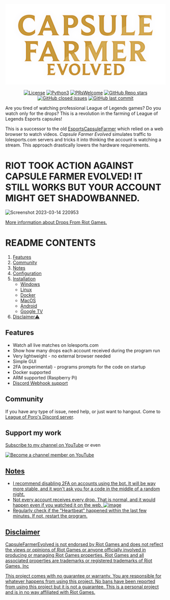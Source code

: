 ![# Capsule Farmer Evolved](https://raw.githubusercontent.com/LeagueOfPoro/CapsuleFarmerEvolved/master/.github/banner.png)
<!-- Font for banner above by Riot Games BeaufortForLoL https://brand.riotgames.com/en-us/league-of-legends/typography/ -->
<p align="center">
<a href="https://github.com/LeagueOfPoro/CapsuleFarmerEvolved/blob/master/LICENSE"><img alt="License" src="https://img.shields.io/badge/license-CC%20BY--NC--SA%204.0-orange"></a>
<a href="https://www.python.org/downloads/release/python-3100/"><img alt="Python3" src="https://img.shields.io/badge/built%20for-Python%E2%89%A53.10-red.svg?style=flat"></a>
<a href="https://github.com/LeagueOfPoro/CapsuleFarmerEvolved/pulls"><img alt="PRsWelcome" src="https://img.shields.io/badge/PRs-welcome-brightgreen.svg?style=flat"></a>
<a href="https://github.com/LeagueOfPoro/CapsuleFarmerEvolved/stargazers"><img alt="GitHub Repo stars" src="https://img.shields.io/github/stars/LeagueOfPoro/CapsuleFarmerEvolved"></a>
<a href="https://github.com/LeagueOfPoro/CapsuleFarmerEvolved/issues?q=is%3Aissue+is%3Aclosed"><img alt="GitHub closed issues" src="https://img.shields.io/github/issues-closed/LeagueOfPoro/CapsuleFarmerEvolved"></a>
<a href="https://github.com/LeagueOfPoro/CapsuleFarmerEvolved"><img alt="GitHub last commit" src="https://img.shields.io/github/last-commit/LeagueOfPoro/CapsuleFarmerEvolved"></a>
</p>

Are you tired of watching professional League of Legends games? Do you watch only for the drops? This is a revolution in the farming of League of Legends Esports capsules!

This is a successor to the old [EsportsCapsuleFarmer](https://github.com/LeagueOfPoro/EsportsCapsuleFarmer) which relied on a web browser to watch videos. *Capsule Farmer Evolved* simulates traffic to lolesports.com servers and tricks it into thinking the account is watching a stream. This approach drastically lowers the hardware requirements.

# RIOT TOOK ACTION AGAINST CAPSULE FARMER EVOLVED! IT STILL WORKS BUT YOUR ACCOUNT MIGHT GET SHADOWBANNED.
![Screenshot 2023-03-14 220953](https://user-images.githubusercontent.com/95635582/225154524-427c863c-c374-48fd-a097-6a00143194fb.png)

[More information about Drops From Riot Games.](https://lolesports.com/article/drops-information-for-lol-esports-season-2023/blt15759d60486d16cc)


# README CONTENTS 
1. [Features](#features) 
2. [Community](#community)
3. [Notes](#notes)
4. [Configuration](https://github.com/LeagueOfPoro/CapsuleFarmerEvolved/wiki/Configuration)
5. [Installation](https://github.com/LeagueOfPoro/CapsuleFarmerEvolved/wiki)
    - [Windows](https://github.com/LeagueOfPoro/CapsuleFarmerEvolved/wiki/Advanced-Installation-for-Windows)
    - [Linux](https://github.com/LeagueOfPoro/CapsuleFarmerEvolved/wiki/Advanced-Installation-for-Linux)
    - [Docker](https://github.com/LeagueOfPoro/CapsuleFarmerEvolved/wiki/Advanced-Installation-for-Docker)
    - [MacOS](https://github.com/LeagueOfPoro/CapsuleFarmerEvolved/wiki/Advanced-Installation-for-MacOS)
    - [Android](https://github.com/LeagueOfPoro/CapsuleFarmerEvolved/wiki/Advanced-Installation-for-Android)
    - [Google TV](https://github.com/LeagueOfPoro/CapsuleFarmerEvolved/wiki/Advanced-Installation-for-Google-TV)
6. [Disclaimer⚠️](#disclaimer)

## Features
- Watch all live matches on lolesports.com
- Show how many drops each account received during the program run
- Very lightweight - no external browser needed
- Simple GUI
- 2FA (experimental) - programs prompts for the code on startup
- Docker supported
- ARM supported (Raspberry Pi)
- [Discord Webhook support](https://github.com/LeagueOfPoro/CapsuleFarmerEvolved/wiki/Configuration#configuration-options)

## Community
If you have any type of issue, need help, or just want to hangout. Come to [League of Poro's Discord server](https://discord.gg/ebm5MJNvHU).

## Support my work
[Subscribe to my channel on YouTube](https://www.youtube.com/channel/UCwgpdTScSd788qILhLnyyyw?sub_confirmation=1) or even

<a href='https://www.youtube.com/channel/UCwgpdTScSd788qILhLnyyyw/join' target='_blank'><img height='35' style='border:0px;height:46px;' src='https://share.leagueofporo.com/yt_member.png' border='0' alt='Become a channel member on YouTube' />

## Notes
- I recommend disabling 2FA on accounts using the bot. It will be way more stable, and it won't ask you for a code in the middle of a random night.
- Not every account receives every drop. That is normal, and it would happen even if you watched it on the web.
![image](https://user-images.githubusercontent.com/95635582/215994461-4f613b76-0e96-4b1a-b138-f1caa748df65.png)
- Regularly check if the "Heartbeat" happened within the last few minutes. If not, restart the program.

## Disclaimer 
CapsuleFarmerEvolved is not endorsed by Riot Games and does not reflect the views or opinions of Riot Games or anyone officially involved in producing or managing Riot Games properties. Riot Games and all associated properties are trademarks or registered trademarks of Riot Games, Inc

This project comes with no guarantee or warranty. You are responsible for whatever happens from using this project. No bans have been reported from using this project but it is not a guarantee. This is a personal project and is in no way affiliated with Riot Games.
<!-- Properly citing disclaimer from Riot Games Developer Portal https://developer.riotgames.com/docs/lol -->

